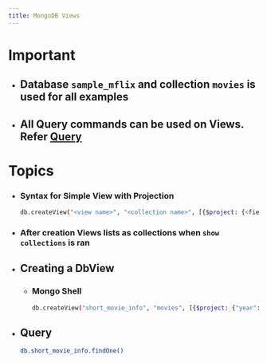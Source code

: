 ```yaml
---
title: MongoDB Views
---
```


# Important
- ## Database `sample_mflix` and collection `movies` is used for all examples
- ## All Query commands can be used on Views. Refer [Query](query)

# Topics
- ### Syntax for Simple View with Projection
  	```bash
    db.createView("<view name>", "<collection name>", [{$project: {<field 1> :1, <field 2> :1 }}])
  	```
- ### After creation Views lists as collections when `show collections` is ran
- ## Creating a DbView
	- ### Mongo Shell
		```bash
        db.createView("short_movie_info", "movies", [{$project: {"year": 1, "title": 1, "plot": 1 }}])
		```
- ## Query
  	```bash
    db.short_movie_info.findOne()
  	```

